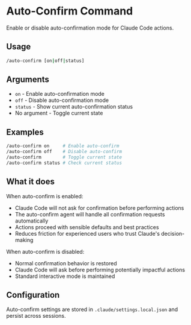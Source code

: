 # Auto-Confirm Command

Enable or disable auto-confirmation mode for Claude Code actions.

## Usage

```bash
/auto-confirm [on|off|status]
```

## Arguments

- `on` - Enable auto-confirmation mode
- `off` - Disable auto-confirmation mode  
- `status` - Show current auto-confirmation status
- No argument - Toggle current state

## Examples

```bash
/auto-confirm on     # Enable auto-confirm
/auto-confirm off    # Disable auto-confirm
/auto-confirm        # Toggle current state
/auto-confirm status # Check current status
```

## What it does

When auto-confirm is enabled:
- Claude Code will not ask for confirmation before performing actions
- The auto-confirm agent will handle all confirmation requests automatically
- Actions proceed with sensible defaults and best practices
- Reduces friction for experienced users who trust Claude's decision-making

When auto-confirm is disabled:
- Normal confirmation behavior is restored
- Claude Code will ask before performing potentially impactful actions
- Standard interactive mode is maintained

## Configuration

Auto-confirm settings are stored in `.claude/settings.local.json` and persist across sessions.